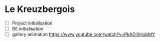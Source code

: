 # Le Kreuzbergois

- [ ] Project initialisation
- [ ] BE initialisation
- [ ] gallery animation https://www.youtube.com/watch?v=PkADl0HubMY 